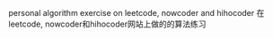 personal algorithm exercise on leetcode, nowcoder and hihocoder
在leetcode, nowcoder和hihocoder网站上做的的算法练习
